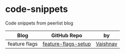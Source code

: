 # code-snippets

Code snippets from peerlist blog

| Blog          | GitHub Repo                                                                                      | by                                        |
| ------------- | ------------------------------------------------------------------------------------------------ | ----------------------------------------- |
| feature flags | [feature-flags-setup](https://github.com/PeerlistHQ/code-snippets/tree/main/feature-flags-setup) | [Vaishnav](https://peerlist.io/vaishnavs) |
